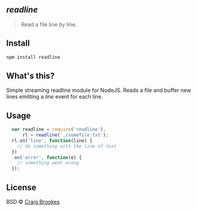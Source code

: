 ## _readline_
> Read a file line by line.

## Install

```sh
npm install readline
```

## What's this?

Simple streaming readline module for NodeJS. Reads a file and buffer new lines emitting a _line_ event for each line.

## Usage
```js
  var readline = require('readline'),
      rl = readline('./somefile.txt');
  rl.on('line', function(line) {
    // do something with the line of text
  })
  .on('error', function(e) {
    // something went wrong
  });
```

## License

BSD © [Craig Brookes](http://craigbrookes.com/)
